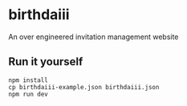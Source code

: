 # birthdaiii
An over engineered invitation management website


## Run it yourself
```
npm install
cp birthdaiii-example.json birthdaiii.json
npm run dev
```